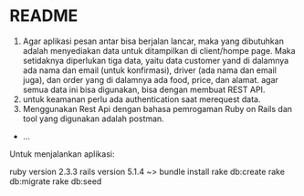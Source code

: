 # README
1. Agar aplikasi pesan antar bisa berjalan lancar, maka yang dibutuhkan adalah menyediakan data untuk ditampilkan di client/hompe page. Maka setidaknya diperlukan tiga data, yaitu data customer yand di dalamnya ada nama dan email (untuk konfirmasi), driver (ada nama dan email juga), dan order yang di dalamnya ada food, price, dan alamat. agar semua data ini bisa digunakan, bisa dengan membuat REST API.
2. untuk keamanan perlu ada authentication saat merequest data.
3. Menggunakan Rest Api dengan bahasa pemrogaman Ruby on Rails dan tool yang digunakan adalah postman.
* ...


Untuk menjalankan aplikasi:

ruby version 2.3.3
rails version 5.1.4 ~>
bundle install
rake db:create
rake db:migrate
rake db:seed
